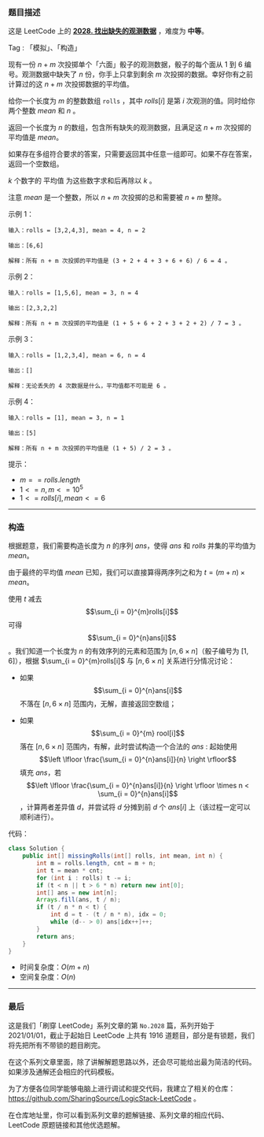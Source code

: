 ### 题目描述

这是 LeetCode 上的 **[2028. 找出缺失的观测数据](https://leetcode-cn.com/problems/find-missing-observations/solution/by-ac_oier-x22k/)** ，难度为 **中等**。

Tag : 「模拟」、「构造」



现有一份 $n + m$ 次投掷单个「六面」骰子的观测数据，骰子的每个面从 $1$ 到 $6$ 编号。观测数据中缺失了 $n$ 份，你手上只拿到剩余 $m$ 次投掷的数据。幸好你有之前计算过的这 $n + m$ 次投掷数据的平均值。

给你一个长度为 $m$ 的整数数组 `rolls` ，其中 $rolls[i]$ 是第 $i$ 次观测的值。同时给你两个整数 $mean$ 和 $n$ 。

返回一个长度为 $n$ 的数组，包含所有缺失的观测数据，且满足这 $n + m$ 次投掷的平均值是 $mean$。

如果存在多组符合要求的答案，只需要返回其中任意一组即可。如果不存在答案，返回一个空数组。

$k$ 个数字的 平均值 为这些数字求和后再除以 $k$ 。

注意 $mean$ 是一个整数，所以 $n + m$ 次投掷的总和需要被 $n + m$ 整除。

示例 1：
```
输入：rolls = [3,2,4,3], mean = 4, n = 2

输出：[6,6]

解释：所有 n + m 次投掷的平均值是 (3 + 2 + 4 + 3 + 6 + 6) / 6 = 4 。
```
示例 2：
```
输入：rolls = [1,5,6], mean = 3, n = 4

输出：[2,3,2,2]

解释：所有 n + m 次投掷的平均值是 (1 + 5 + 6 + 2 + 3 + 2 + 2) / 7 = 3 。
```
示例 3：
```
输入：rolls = [1,2,3,4], mean = 6, n = 4

输出：[]

解释：无论丢失的 4 次数据是什么，平均值都不可能是 6 。
```
示例 4：
```
输入：rolls = [1], mean = 3, n = 1

输出：[5]

解释：所有 n + m 次投掷的平均值是 (1 + 5) / 2 = 3 。
```

提示：
* $m == rolls.length$
* $1 <= n, m <= 10^5$
* $1 <= rolls[i], mean <= 6$

---

### 构造

根据题意，我们需要构造长度为 $n$ 的序列 $ans$，使得 $ans$ 和 $rolls$ 并集的平均值为 $mean$。

由于最终的平均值 $mean$ 已知，我们可以直接算得两序列之和为 $t = (m + n) \times mean$。

使用 $t$ 减去 $$\sum_{i = 0}^{m}rolls[i]$$ 可得 $$\sum_{i = 0}^{n}ans[i]$$。我们知道一个长度为 $n$ 的有效序列的元素和范围为 $[n, 6 \times n]$（骰子编号为 $[1, 6]$），根据 $\sum_{i = 0}^{m}rolls[i]$ 与 $[n, 6 \times n]$ 关系进行分情况讨论：

* 如果 $$\sum_{i = 0}^{n}ans[i]$$ 不落在 $[n, 6  \times n]$ 范围内，无解，直接返回空数组；

* 如果 $$\sum_{i = 0}^{m} rool[i]$$ 落在 $[n, 6 \times n]$ 范围内，有解，此时尝试构造一个合法的 $ans$ : 起始使用 $$\left \lfloor \frac{\sum_{i = 0}^{n}ans[i]}{n} \right \rfloor$$ 填充 $ans$，若 $$\left \lfloor \frac{\sum_{i = 0}^{n}ans[i]}{n} \right \rfloor \times n < \sum_{i = 0}^{n}ans[i]$$，计算两者差异值 $d$，并尝试将 $d$ 分摊到前 $d$ 个 $ans[i]$ 上（该过程一定可以顺利进行）。

代码：
```java
class Solution {
    public int[] missingRolls(int[] rolls, int mean, int n) {
        int m = rolls.length, cnt = m + n;
        int t = mean * cnt;
        for (int i : rolls) t -= i;
        if (t < n || t > 6 * n) return new int[0];
        int[] ans = new int[n];
        Arrays.fill(ans, t / n);
        if (t / n * n < t) {
            int d = t - (t / n * n), idx = 0;
            while (d-- > 0) ans[idx++]++;
        }
        return ans;
    }
}
```
* 时间复杂度：$O(m + n)$
* 空间复杂度：$O(n)$

---

### 最后

这是我们「刷穿 LeetCode」系列文章的第 `No.2028` 篇，系列开始于 2021/01/01，截止于起始日 LeetCode 上共有 1916 道题目，部分是有锁题，我们将先把所有不带锁的题目刷完。

在这个系列文章里面，除了讲解解题思路以外，还会尽可能给出最为简洁的代码。如果涉及通解还会相应的代码模板。

为了方便各位同学能够电脑上进行调试和提交代码，我建立了相关的仓库：https://github.com/SharingSource/LogicStack-LeetCode 。

在仓库地址里，你可以看到系列文章的题解链接、系列文章的相应代码、LeetCode 原题链接和其他优选题解。

